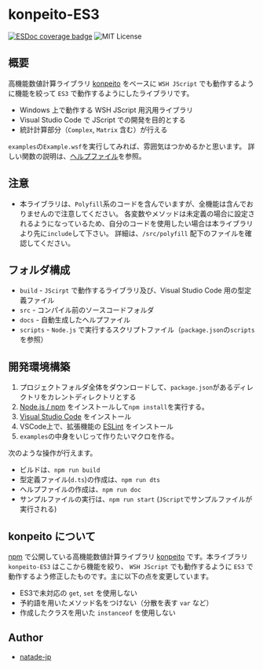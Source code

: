 # konpeito-ES3

[![ESDoc coverage badge](https://natade-jp.github.io/konpeito-ES3/badge.svg)](https://natade-jp.github.io/konpeito-ES3/)
![MIT License](https://img.shields.io/badge/license-MIT-blue.svg?style=flat)

## 概要

高機能数値計算ライブラリ [konpeito](https://github.com/natade-jp/konpeito) をベースに `WSH JScript` でも動作するように機能を絞って `ES3` で動作するようにしたライブラリです。

- Windows 上で動作する WSH JScript 用汎用ライブラリ
- Visual Studio Code で JScript での開発を目的とする
- 統計計算部分（`Complex`, `Matrix` 含む）が行える

`examples`の`Example.wsf`を実行してみれば、雰囲気はつかめるかと思います。
詳しい関数の説明は、[ヘルプファイル](https://natade-jp.github.io/konpeito-ES3/)を参照。

## 注意

- 本ライブラリは、`Polyfill`系のコードを含んでいますが、全機能は含んでおりませんので注意してください。
各変数やメソッドは未定義の場合に設定されるようになっているため、自分のコードを使用したい場合は本ライブラリより先に`include`して下さい。
詳細は、`/src/polyfill` 配下のファイルを確認してください。

## フォルダ構成

- `build` - `JScirpt` で動作するライブラリ及び、Visual Studio Code 用の型定義ファイル
- `src` - コンパイル前のソースコードフォルダ
- `docs` - 自動生成したヘルプファイル
- `scripts` - `Node.js` で実行するスクリプトファイル（`package.json`の`scripts`を参照）

## 開発環境構築

1. プロジェクトフォルダ全体をダウンロードして、`package.json`があるディレクトリをカレントディレクトリとする
2. [Node.js / npm](https://nodejs.org/ja/) をインストールして`npm install`を実行する。
3. [Visual Studio Code](https://code.visualstudio.com/) をインストール
4. VSCode上で、拡張機能の [ESLint](https://marketplace.visualstudio.com/items?itemName=dbaeumer.vscode-eslint) をインストール
5. `examples`の中身をいじって作りたいマクロを作る。

次のような操作が行えます。

- ビルドは、`npm run build`
- 型定義ファイル(`d.ts`)の作成は、`npm run dts`
- ヘルプファイルの作成は、`npm run doc`
- サンプルファイルの実行は、`npm run start` (`JScript`でサンプルファイルが実行される)

## konpeito について

[npm](https://www.npmjs.com/package/konpeito) で公開している高機能数値計算ライブラリ [konpeito](https://github.com/natade-jp/konpeito) です。本ライブラリ `konpeito-ES3` はここから機能を絞り、 `WSH JScript` でも動作するように `ES3` で動作するよう修正したものです。主に以下の点を変更しています。

- ES3で未対応の `get`, `set` を使用しない
- 予約語を用いたメソッド名をつけない（分散を表す `var` など）
- 作成したクラスを用いた `instanceof` を使用しない

## Author

- [natade-jp](https://github.com/natade-jp/)
